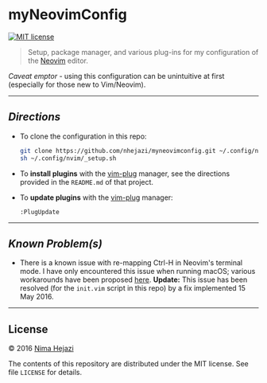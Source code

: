 # myNeovimConfig

[![MIT license](http://img.shields.io/badge/license-MIT-brightgreen.svg)](http://opensource.org/licenses/MIT)

> Setup, package manager, and various plug-ins for my configuration of the
> [Neovim](https://neovim.io/) editor.

_Caveat emptor_ - using this configuration can be unintuitive at first
(especially for those new to Vim/Neovim).

---

## _Directions_

- To clone the configuration in this repo:
  ```bash
  git clone https://github.com/nhejazi/myneovimconfig.git ~/.config/nvim
  sh ~/.config/nvim/_setup.sh
  ```

- To __install plugins__ with the
[vim-plug](https://github.com/junegunn/vim-plug) manager, see the directions
provided in the `README.md` of that project.

- To __update plugins__ with the
[vim-plug](https://github.com/junegunn/vim-plug) manager:
  ```vim
  :PlugUpdate
  ```

---

## _Known Problem(s)_

- There is a known issue with re-mapping Ctrl-H in Neovim's terminal mode. I
  have only encountered this issue when running macOS; various workarounds have
  been proposed [here](https://github.com/neovim/neovim/issues/2048).
  __Update:__ This issue has been resolved (for the `init.vim` script in this
  repo) by a fix implemented 15 May 2016.

---

## License

&copy; 2016 [Nima Hejazi](http://nimahejazi.org)

The contents of this repository are distributed under the MIT license. See file
`LICENSE` for details.
